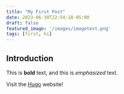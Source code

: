 ```yaml
---
title: "My First Post"
date: 2023-06-30T22:54:18-05:00
draft: false
featured_image: '/images/imagetest.png'
tags: [first, hi]
---
```


## Introduction

This is **bold** text, and this is *emphasized* text.

Visit the [Hugo](https://gohugo.io) website!